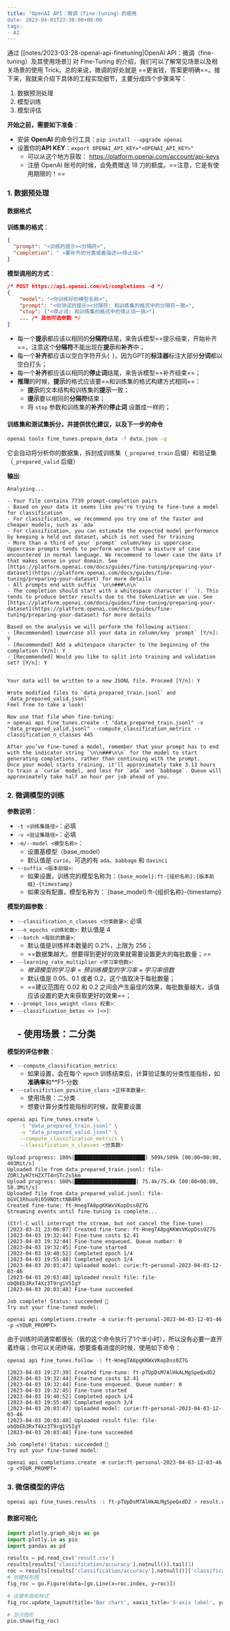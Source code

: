 ```yaml
---
title: "OpenAI API：微调（fine-tuning）的使用
date: 2023-04-01T23:30:00+08:00
tags:
- AI
---
```


通过 [[notes/2023-03-28-openai-api-finetuning|OpenAI API：微调（fine-tuning）及其使用场景]] 对 Fine-Tuning 的介绍，我们可以了解常见场景以及相关场景的使用 Trick。总的来说，微调的好处就是 ==更省钱，答案更明确==。接下来，我就来介绍下具体的工程实现细节，主要分成四个步骤来写：

1. 数据预测处理
2. 模型训练
3. 模型评估

**开始之前，需要如下准备**：

- 安装 **OpenAI** 的命令行工具：`pip install --upgrade openai`
- 设置你的**API KEY**：`export OPENAI_API_KEY="<OPENAI_API_KEY>"`
	- 可以从这个地方获取： https://platform.openai.com/account/api-keys
	- 注册 OpenAI 账号的时候，会免费赠送 18 刀的额度。==注意，它是有使用期限的！==

### 1. 数据预处理

#### 数据格式

**训练集的格式**：

```json
{
  "prompt": "<训练的提示><分隔符>",
  "completion": " <要补齐的分类或者描述><停止词>"
}
```

**模型调用的方式**：

```json
/* POST https://api.openai.com/v1/completions -d */
{
	"model": "<你训练好的模型名称>",
	"prompt": "<你测试的提示><分隔符: 和训练集的格式中的分隔符一致>",
	"stop": ["<停止词: 和训练集的格式中的停止词一致>"]
	... /* 其他可选参数 */
}
```


- 每一个**提示**都应该以相同的**分隔符**结尾，来告诉模型==提示结束，开始补齐==，注意这个**分隔符**不能出现在**提示**和**补齐**中；
- 每一个**补齐**都应该以空白字符开头(` `)，因为GPT的**标注器**标注大部分**分词**都以空白打头；
- 每一个**补齐**都应该以相同的**停止词**结尾，来告诉模型==补齐结束==；
- **推理**的时候，**提示**的格式应该要==和训练集的格式构建方式相同==：
	- **提示**的文本结构和训练集的**提示**一致；
	- **提示**要以相同的**分隔符**结束；
	- 将 `stop` 参数和训练集的**补齐**的**停止词** 设置成一样的；

#### 训练集和测试集拆分，并提供优化建议，以及下一步的命令

```bash
openai tools fine_tunes.prepare_data -f data.json -q
```

它会自动将分析你的数据集，拆封成训练集（`_prepared_train` 后缀）和验证集（`_prepared_valid` 后缀）

**输出**:

```text
Analyzing...

- Your file contains 7739 prompt-completion pairs
- Based on your data it seems like you're trying to fine-tune a model for classification
- For classification, we recommend you try one of the faster and cheaper models, such as `ada`
- For classification, you can estimate the expected model performance by keeping a held out dataset, which is not used for training
- More than a third of your `prompt` column/key is uppercase. Uppercase prompts tends to perform worse than a mixture of case encountered in normal language. We recommend to lower case the data if that makes sense in your domain. See [https://platform.openai.com/docs/guides/fine-tuning/preparing-your-dataset](https://platform.openai.com/docs/guides/fine-tuning/preparing-your-dataset) for more details
- All prompts end with suffix `\n\n###\n\n`
- The completion should start with a whitespace character (` `). This tends to produce better results due to the tokenization we use. See [https://platform.openai.com/docs/guides/fine-tuning/preparing-your-dataset](https://platform.openai.com/docs/guides/fine-tuning/preparing-your-dataset) for more details

Based on the analysis we will perform the following actions:
- [Recommended] Lowercase all your data in column/key `prompt` [Y/n]: Y
- [Recommended] Add a whitespace character to the beginning of the completion [Y/n]: Y
- [Recommended] Would you like to split into training and validation set? [Y/n]: Y


Your data will be written to a new JSONL file. Proceed [Y/n]: Y

Wrote modified files to `data_prepared_train.jsonl` and `data_prepared_valid.jsonl`
Feel free to take a look!

Now use that file when fine-tuning:
> openai api fine_tunes.create -t "data_prepared_train.jsonl" -v "data_prepared_valid.jsonl" --compute_classification_metrics --classification_n_classes 445

After you’ve fine-tuned a model, remember that your prompt has to end with the indicator string `\n\n###\n\n` for the model to start generating completions, rather than continuing with the prompt.
Once your model starts training, it'll approximately take 3.13 hours to train a `curie` model, and less for `ada` and `babbage`. Queue will approximately take half an hour per job ahead of you.
```

### 2. 微调模型的训练

**参数说明**：
- `-t <训练集路径>`：必填
- `-v <验证集路径>`：必填
-  `-m/--model <模型名称>`：
	- 设置基模型（base_model）
	- 默认值是 `curie`，可选的有 `ada`、`babbage` 和 `davinci`
- `--suffix <版本前缀>`: 
	- 如果设置，训练完的模型名称为：`{base_model}:ft-{组织名称}:{版本前缀}-{timestamp}`
	- 如果没有配置，模型名称为：`{base_model}:ft-{组织名称}-{timestamp}

**模型的超参数**：
- `--classification_n_classes <分类数量>`: 必填
- `--n_epochs <训练轮数>`: 默认值是 4
- `--batch <每批的数量>`: 
	- 默认值是训练样本数量的 0.2%，上限为 256；
	- ==数据集越大，想要得到更好的效果就需要设置更大的每批数量；==
- `--learning_rate_multiplier <学习率倍数>`:
	- $微调模型的学习率 = 预训练模型的学习率 \times 学习率倍数$
	- 默认值是 0.05、0.1 或者 0.2，这个值取决于每批数量；
	- ==建议范围在 0.02 和 0.2 之间会产生最佳的效果，每批数量越大，该值应该设置的更大来获取更好的效果==；
- `--prompt_loss_weight <loss 权重>`:
- `--classification_betas <> [<>]`:
	## - 使用场景：二分类

**模型的评估参数**：
- `--compute_classification_metrics`: 
	- 如果设置，会在每个 `epoch` 训练结束后，计算验证集的分类性能指标，如**准确率**和**F1-分数
- `--calssifiction_positive_class <正样本数量>`:
	- 使用场景：二分类
	- 想要计算分类性能指标的时候，就需要设置

```bash
openai api fine_tunes.create \
	-t "data_prepared_train.jsonl" \
	-v "data_prepared_valid.jsonl" \
	--compute_classification_metrics \
	--classification_n_classes <分类数> 
```

```text
Upload progress: 100%|███████████████████████| 509k/509k [00:00<00:00, 403Mit/s]
Uploaded file from data_prepared_train.jsonl: file-ZORlJyH7tHZX7T4nSTcZsSkm
Upload progress: 100%|████████████████████| 75.4k/75.4k [00:00<00:00, 58.3Mit/s]
Uploaded file from data_prepared_valid.jsonl: file-bGVC1Rhuu9i059NOtctNB4R9
Created fine-tune: ft-HnegTA8pgKKWxVKopDss0Z7G
Streaming events until fine-tuning is complete...

(Ctrl-C will interrupt the stream, but not cancel the fine-tune)
[2023-03-31 23:06:07] Created fine-tune: ft-HnegTA8pgKKWxVKopDss0Z7G
[2023-04-03 19:32:44] Fine-tune costs $2.41
[2023-04-03 19:32:44] Fine-tune enqueued. Queue number: 0
[2023-04-03 19:32:45] Fine-tune started
[2023-04-03 19:40:52] Completed epoch 1/4
[2023-04-03 19:55:40] Completed epoch 3/4
[2023-04-03 20:03:47] Uploaded model: curie:ft-personal-2023-04-03-12-03-46
[2023-04-03 20:03:48] Uploaded result file: file-obQbEb3RxT4Xz3T9rg1V5IgY
[2023-04-03 20:03:48] Fine-tune succeeded

Job complete! Status: succeeded 🎉
Try out your fine-tuned model:

openai api completions.create -m curie:ft-personal-2023-04-03-12-03-46 -p <YOUR_PROMPT>
```

由于训练时间通常都很长（我的这个命令执行了1个半小时），所以没有必要一直开着终端；你可以关闭终端，想要查看进度的时候，使用如下命令：

```bash
openai api fine_tunes.follow -i ft-HnegTA8pgKKWxVKopDss0Z7G
```

```text
[2023-04-03 19:27:39] Created fine-tune: ft-pTUpDsM7AlHkALMgSpeQxdD2
[2023-04-03 19:32:44] Fine-tune costs $2.41
[2023-04-03 19:32:44] Fine-tune enqueued. Queue number: 0
[2023-04-03 19:32:45] Fine-tune started
[2023-04-03 19:40:52] Completed epoch 1/4
[2023-04-03 19:55:40] Completed epoch 3/4
[2023-04-03 20:03:47] Uploaded model: curie:ft-personal-2023-04-03-12-03-46
[2023-04-03 20:03:48] Uploaded result file: file-obQbEb3RxT4Xz3T9rg1V5IgY
[2023-04-03 20:03:48] Fine-tune succeeded

Job complete! Status: succeeded 🎉
Try out your fine-tuned model:

openai api completions.create -m curie:ft-personal-2023-04-03-12-03-46 -p <YOUR_PROMPT>
```

### 3.  微信模型的评估

```bash
openai api fine_tunes.results -i ft-pTUpDsM7AlHkALMgSpeQxdD2 > result.csv
```

#### 数据可视化

```python
import plotly.graph_objs as go
import plotly.io as pio
import pandas as pd

results = pd.read_csv('result.csv')
results[results['classification/accuracy'].notnull()].tail(1)
roc = results[results['classification/accuracy'].notnull()]['classification/accuracy'] #.plot()
# 创建柱形图
fig_roc = go.Figure(data=[go.Line(x=roc.index, y=roc)])

# 设置布局和样式
fig_roc.update_layout(title='Bar chart', xaxis_title='X-axis label', yaxis_title='Y-axis label')

# 显示图形
pio.show(fig_roc)
```